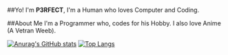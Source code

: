 ##Yo! I'm **P3RFECT**, I'm a Human who loves Computer and Coding.

##About Me
I'm a Programmer who, codes for his Hobby. I also love Anime (A Vetran Weeb).

[![Anurag's GitHub stats](https://github-readme-stats.vercel.app/api?username=P3RFECT01&show_icons=true&theme=gotham)](https://github.com/anuraghazra/github-readme-stats)
[![Top Langs](https://github-readme-stats.vercel.app/api/top-langs/?username=P3RFECT01&layout=compact)](https://github.com/anuraghazra/github-readme-stats)



<a>
  
</a>
